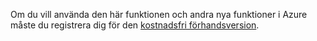 Om du vill använda den här funktionen och andra nya funktioner i Azure måste du registrera dig för den [kostnadsfri förhandsversion](https://account.windowsazure.com/PreviewFeatures).

